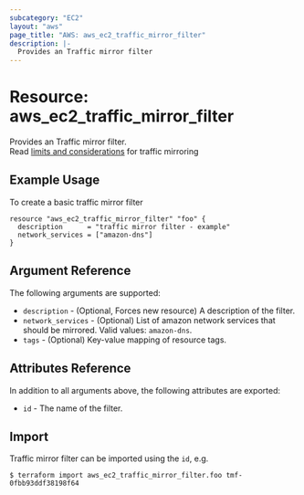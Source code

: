 ```yaml
---
subcategory: "EC2"
layout: "aws"
page_title: "AWS: aws_ec2_traffic_mirror_filter"
description: |-
  Provides an Traffic mirror filter
---
```


# Resource: aws_ec2_traffic_mirror_filter

Provides an Traffic mirror filter.  
Read [limits and considerations](https://docs.aws.amazon.com/vpc/latest/mirroring/traffic-mirroring-considerations.html) for traffic mirroring

## Example Usage

To create a basic traffic mirror filter

```hcl
resource "aws_ec2_traffic_mirror_filter" "foo" {
  description      = "traffic mirror filter - example"
  network_services = ["amazon-dns"]
}
```

## Argument Reference

The following arguments are supported:

* `description` - (Optional, Forces new resource) A description of the filter.
* `network_services` - (Optional) List of amazon network services that should be mirrored. Valid values: `amazon-dns`.
* `tags` - (Optional) Key-value mapping of resource tags.


## Attributes Reference

In addition to all arguments above, the following attributes are exported:

* `id` - The name of the filter.

## Import

Traffic mirror filter can be imported using the `id`, e.g.

```
$ terraform import aws_ec2_traffic_mirror_filter.foo tmf-0fbb93ddf38198f64
```
